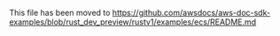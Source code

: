 This file has been moved to https://github.com/awsdocs/aws-doc-sdk-examples/blob/rust_dev_preview/rustv1/examples/ecs/README.md
